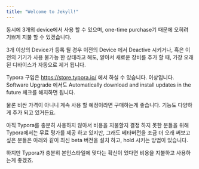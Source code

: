 ```yaml
---
title: "Welcome to Jekyll!"
---
```

동시에 3개의 device에서 사용 할 수 있으며, one-time purchase기 때문에 오히려 기쁘게 지불 할 수 있겠습니다.

3개 이상의 Device가 등록 될 경우 이전의 Device 에서 Deactive 시키거나, 혹은 이전의 기기가 사용 불가능 한 상태라고 해도, 알아서 새로운 장비를 추가 할 때, 가장 오래된 디바이스가 자동으로 제거 됩니다.

Typora 구입은 https://store.typora.io/ 에서 하실 수 있습니다. 이상입니다.
Software Upgrade 에서도 Automatically download and install updates in the future 체크를 해지하면 됩니다.

물론 비싼 가격이 아니니 계속 사용 할 예정이라면 구매하는게 좋습니다. 기능도 다양하게 추가 되고 있거든요.

아직 Typora를 충분히 사용하지 않아서 비용을 지불할지 결정 하지 못한 분들을 위해 Typora에서는 무료 평가를 제공 하고 있지만, 그래도 베타버전을 조금 더 오래 써보고 싶은 분들은 아래와 같이 최신 beta 버전을 설치 하고, hold 시키는 방법이 있습니다.

하지만 Typora가 충분히 본인스타일에 맞다는 확신이 있다면 비용을 지불하고 사용하는게 좋겠죠.
